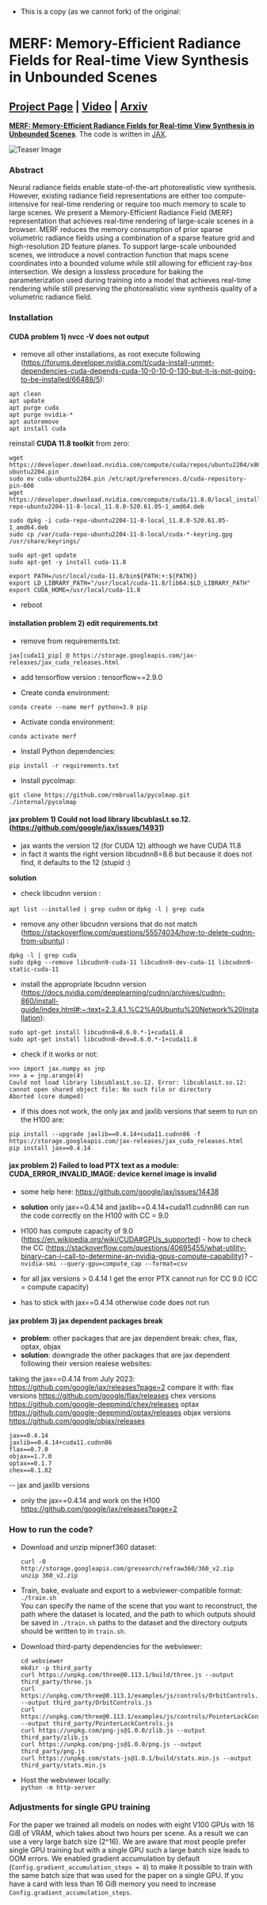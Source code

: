 - This is a copy (as we cannot fork) of the original:

# MERF: Memory-Efficient Radiance Fields for Real-time View Synthesis in Unbounded Scenes

## [Project Page](https://creiser.github.io/merf) | [Video](https://youtu.be/3EACM2JAcxc) | [Arxiv](https://arxiv.org/abs/2302.12249)

[**MERF:
Memory-Efficient Radiance Fields for Real-time View Synthesis in
Unbounded Scenes**](https://creiser.github.io/merf). The code is written in
[JAX](https://github.com/google/jax). 

![Teaser Image](teaser.jpg)

### Abstract
Neural radiance fields enable state-of-the-art photorealistic view synthesis.
However, existing radiance field representations are either too
compute-intensive for real-time rendering or require too much memory to scale to
large scenes. We present a Memory-Efficient Radiance Field (MERF) representation
that achieves real-time rendering of large-scale scenes in a browser. MERF
reduces the memory consumption of prior sparse volumetric radiance fields using
a combination of a sparse feature grid and high-resolution 2D feature planes.
To support large-scale unbounded scenes, we introduce a novel contraction
function that maps scene coordinates into a bounded volume while still allowing
for efficient ray-box intersection. We design a lossless procedure for baking
the parameterization used during training into a model that achieves real-time
rendering while still preserving the photorealistic view synthesis quality of a
volumetric radiance field.

### Installation 

#### CUDA problem 1) nvcc -V does not output

- remove all other installations, as root execute following (https://forums.developer.nvidia.com/t/cuda-install-unmet-dependencies-cuda-depends-cuda-10-0-10-0-130-but-it-is-not-going-to-be-installed/66488/5):

```
apt clean
apt update
apt purge cuda
apt purge nvidia-*
apt autoremove
apt install cuda
```

reinstall **CUDA 11.8 toolkit** from zero:

```
wget https://developer.download.nvidia.com/compute/cuda/repos/ubuntu2204/x86_64/cuda-ubuntu2204.pin
sudo mv cuda-ubuntu2204.pin /etc/apt/preferences.d/cuda-repository-pin-600
wget https://developer.download.nvidia.com/compute/cuda/11.8.0/local_installers/cuda-repo-ubuntu2204-11-8-local_11.8.0-520.61.05-1_amd64.deb

sudo dpkg -i cuda-repo-ubuntu2204-11-8-local_11.8.0-520.61.05-1_amd64.deb
sudo cp /var/cuda-repo-ubuntu2204-11-8-local/cuda-*-keyring.gpg /usr/share/keyrings/

sudo apt-get update
sudo apt-get -y install cuda-11.8

export PATH=/usr/local/cuda-11.8/bin${PATH:+:${PATH}}
export LD_LIBRARY_PATH="/usr/local/cuda-11.8/lib64:$LD_LIBRARY_PATH"
export CUDA_HOME=/usr/local/cuda-11.8
```

- reboot

#### installation problem 2) edit requirements.txt
- remove from requirements.txt:
```
jax[cuda11_pip] @ https://storage.googleapis.com/jax-releases/jax_cuda_releases.html
```

- add tensorflow version : tensorflow==2.9.0
  
- Create conda environment:

`conda create --name merf python=3.9 pip`

- Activate conda environment:
  
`conda activate merf`

- Install Python dependencies:
  
`pip install -r requirements.txt`

- Install pycolmap:
  
`git clone https://github.com/rmbrualla/pycolmap.git ./internal/pycolmap`

#### jax problem 1) Could not load library libcublasLt.so.12. (https://github.com/google/jax/issues/14931)
- jax wants the version 12 (for CUDA 12) although we have CUDA 11.8
- in fact it wants the right version libcudnn8=8.6 but because it does not find, it defaults to the 12 (stupid :)

**solution**
- check libcudnn version :

`apt list --installed | grep cudnn`
or
`dpkg -l | grep cuda`

- remove any other libcudnn versions that do not match (https://stackoverflow.com/questions/55574034/how-to-delete-cudnn-from-ubuntu) :

```
dpkg -l | grep cuda
sudo dpkg --remove libcudnn9-cuda-11 libcudnn9-dev-cuda-11 libcudnn9-static-cuda-11
```

- install the appropriate lbcudnn version (https://docs.nvidia.com/deeplearning/cudnn/archives/cudnn-860/install-guide/index.html#:~:text=2.3.4.1.%C2%A0Ubuntu%20Network%20Installation): 

```
sudo apt-get install libcudnn8=8.6.0.*-1+cuda11.8
sudo apt-get install libcudnn8-dev=8.6.0.*-1+cuda11.8
```

- check if it works or not: 

```
>>> import jax.numpy as jnp
>>> a = jnp.arange(4)
Could not load library libcublasLt.so.12. Error: libcublasLt.so.12: cannot open shared object file: No such file or directory
Aborted (core dumped)
```

- if this does not work, the only jax and jaxlib versions that seem to run on the H100 are:

```
pip install --upgrade jaxlib==0.4.14+cuda11.cudnn86 -f https://storage.googleapis.com/jax-releases/jax_cuda_releases.html
pip install jax==0.4.14
```

#### jax problem 2) Failed to load PTX text as a module: CUDA_ERROR_INVALID_IMAGE: device kernel image is invalid
- some help here: https://github.com/google/jax/issues/14438
- **solution** only jax==0.4.14 and jaxlib==0.4.14+cuda11.cudnn86 can run the code correctly on the H100 with CC = 9.0

- H100 has compute capacity of 9.0 (https://en.wikipedia.org/wiki/CUDA#GPUs_supported)
          - how to check the CC (https://stackoverflow.com/questions/40695455/what-utility-binary-can-i-call-to-determine-an-nvidia-gpus-compute-capability)? 
          - `nvidia-smi --query-gpu=compute_cap --format=csv`
- for all jax versions > 0.4.14 I get the error PTX cannot run for CC 9.0 (CC = compute capacity)
- has to stick with jax==0.4.14 otherwise code does not run

#### jax problem 3) jax dependent packages break  
- **problem**: other packages that are jax dependent break: chex, flax, optax, objax
- **solution**: downgrade the other packages that are jax dependent following their version realese websites:

taking the jax==0.4.14 from July 2023: https://github.com/google/jax/releases?page=2
compare it with:
      flax versions https://github.com/google/flax/releases
      chex versions https://github.com/google-deepmind/chex/releases
      optax https://github.com/google-deepmind/optax/releases
      objax versions https://github.com/google/objax/releases

```
jax==0.4.14
jaxlib==0.4.14+cuda11.cudnn86
flax==0.7.0
objax==1.7.0
optax==0.1.7
chex==0.1.82

```
-- jax and jaxlib versions
- only the jax==0.4.14 and work on the H100
https://github.com/google/jax/releases?page=2

### How to run the code?
- Download and unzip mipnerf360 dataset:
  ```
  curl -O http://storage.googleapis.com/gresearch/refraw360/360_v2.zip
  unzip 360_v2.zip
  ```

- Train, bake, evaluate and export to a webviewer-compatible format:\
`./train.sh`\
You can specify the name of the scene that you want to reconstruct, the path
where the dataset is located, and the path to which outputs should be saved
in `./train.sh`
paths to the dataset and the directory outputs should be written to in `train.sh`.
- Download third-party dependencies for the webviewer:
  ```
  cd webviewer
  mkdir -p third_party
  curl https://unpkg.com/three@0.113.1/build/three.js --output third_party/three.js
  curl https://unpkg.com/three@0.113.1/examples/js/controls/OrbitControls.js --output third_party/OrbitControls.js
  curl https://unpkg.com/three@0.113.1/examples/js/controls/PointerLockControls.js --output third_party/PointerLockControls.js
  curl https://unpkg.com/png-js@1.0.0/zlib.js --output third_party/zlib.js
  curl https://unpkg.com/png-js@1.0.0/png.js --output third_party/png.js
  curl https://unpkg.com/stats-js@1.0.1/build/stats.min.js --output third_party/stats.min.js
  ```
- Host the webviewer locally:\
`python -m http-server`

### Adjustments for single GPU training
For the paper we trained all models on nodes with eight V100 GPUs with 16
GiB of VRAM, which takes about two hours per scene. As a result we can use a
very large batch size (2^16). We are aware that most people prefer single GPU
training but with a single GPU such a large batch size leads to OOM errors.
We enabled gradient accumulation by default
(`Config.gradient_accumulation_steps = 8`) to make it possible to train with the
same batch size that was used for the paper on a single GPU. If you have a card
with less than 16 GiB memory you need to increase
`Config.gradient_accumulation_steps`.



